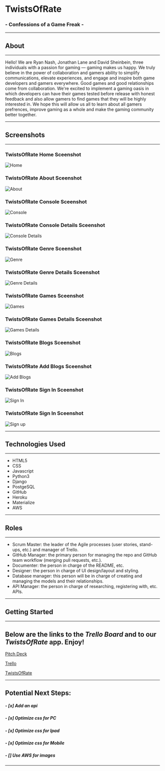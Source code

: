 # TwistsOfRate
### - Confessions of a Game Freak -
______________________________________________________________________
## About
______________________________________________________________________
Hello! 
We are Ryan Nash, Jonathan Lane and David Sheinbein, three individuals with a passion for gaming — gaming makes us happy. 
We truly believe in the power of collaboration and gamers ability to simplify communications, elevate experiences, and engage and inspire both game developers and gamers everywhere. 
Good games and good relationships come from collaboration. We're excited to implement a gaming oasis in which developers can have their games tested before release with honest feedback and also allow gamers to find games that they will be highly interested in. 
We hope this will allow us all to learn about all gamers prefrences, improve gaming as a whole and make the gaming community better together.
______________________________________________________________________
## Screenshots
______________________________________________________________________

### TwistsOfRate Home Sceenshot
![Home](https://imgur.com/w3gqA6x)

### TwistsOfRate About Sceenshot
![About](https://imgur.com/aYazo82)

### TwistsOfRate Console Sceenshot
![Console](https://imgur.com/XbtRZYm)

### TwistsOfRate Console Details Sceenshot
![Console Details](https://imgur.com/CDbBwFA)

### TwistsOfRate Genre Sceenshot
![Genre](https://imgur.com/cbH4p6X)

### TwistsOfRate Genre Details Sceenshot
![Genre Details](https://imgur.com/GDxY7H5)

### TwistsOfRate Games Sceenshot
![Games](https://imgur.com/yZsEjYs)

### TwistsOfRate Games Details Sceenshot
![Games Details](https://imgur.com/jB1gcFr)

### TwistsOfRate Blogs Sceenshot
![Blogs](https://imgur.com/4J4Jvig)

### TwistsOfRate Add Blogs Sceenshot
![Add Blogs](https://imgur.com/YiubKe8)

### TwistsOfRate Sign In Sceenshot
![Sign In](https://imgur.com/L7VfFQa)

### TwistsOfRate Sign In Sceenshot
![Sign up](https://imgur.com/PEgJAPU)

______________________________________________________________________
## Technologies Used
______________________________________________________________________

* HTML5
* CSS
* Javascript
* Python3
* Django
* PostgeSQL
* GitHub
* Heroku
* Materialize
* AWS

______________________________________________________________________
## Roles
______________________________________________________________________

* Scrum Master: the leader of the Agile processes (user stories, stand-ups, etc.) and manager of Trello.
* GitHub Manager: the primary person for managing the repo and GitHub team workflow (merging pull requests, etc.).
* Documenter: the person in charge of the README, etc.
* Designer: the person in charge of UI design/layout and styling.
* Database manager: this person will be in charge of creating and managing the models and their relationships.
* API Manager: the person in charge of researching, registering with, etc. APIs.

______________________________________________________________________
## Getting Started
______________________________________________________________________
## Below are the links to the *Trello Board* and to our *TwistsOfRate* app. Enjoy!

[Pitch Deck](https://docs.google.com/presentation/d/1S8-bwzKLaWdXhisrUhPEQS5aqYE8xsLpsuVTx2VMgpY/edit?usp=sharing)

[Trello](https://docs.google.com/presentation/d/1S8-bwzKLaWdXhisrUhPEQS5aqYE8xsLpsuVTx2VMgpY/edit#slide=id.g89166a4c25_2_15)

[TwistsOfRate](https://twists-of-rate.herokuapp.com/)
______________________________________________________________________
## Potential Next Steps: 

##### - [x] Add an api 
##### - [x] Optimize css for PC
##### - [x] Optimize css for Ipad
##### - [x] Optimize css for Mobile
##### - [] Use AWS for images

______________________________________________________________________
